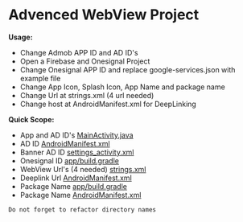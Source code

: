 # Advenced WebView Project

**Usage:**
- Change Admob APP ID and AD ID's
- Open a Firebase and Onesignal Project
- Change Onesignal APP ID and replace google-services.json with example file
- Change App Icon, Splash Icon, App Name and package name
- Change Url at strings.xml (4 url needed)
- Change host at AndroidManifest.xml for DeepLinking


**Quick Scope:**
- App and AD ID's [MainActivity.java](https://github.com/induiduel/webtemp/blob/3609d9f9d6b202016eb9259c64e2f7e39345fbcb/app/src/main/java/com/webdemo/activity/MainActivity.java#L134)
- AD ID [AndroidManifest.xml](https://github.com/induiduel/webtemp/blob/3609d9f9d6b202016eb9259c64e2f7e39345fbcb/app/src/main/AndroidManifest.xml#L47)
- Banner AD ID [settings_activity.xml](https://github.com/induiduel/webtemp/blob/a582f99f9dc8be7af4394057faa8b5a12ea188ea/app/src/main/res/layout/settings_activity.xml#L19)
- Onesignal ID [app/build.gradle](https://github.com/induiduel/webtemp/blob/3609d9f9d6b202016eb9259c64e2f7e39345fbcb/app/build.gradle#L35)
- WebView Url's (4 needed) [strings.xml](https://github.com/induiduel/webtemp/blob/3609d9f9d6b202016eb9259c64e2f7e39345fbcb/app/src/main/res/values/strings.xml#L10)
- Deeplink Url [AndroidManifest.xml](https://github.com/induiduel/webtemp/blob/3609d9f9d6b202016eb9259c64e2f7e39345fbcb/app/src/main/AndroidManifest.xml#L73)
- Package Name [app/build.gradle](https://github.com/induiduel/webtemp/blob/c98eb45fb5afaf6f90e5d22a1e2c68d5bfc648c7/app/build.gradle#L41)
- Package Name [AndroidManifest.xml](https://github.com/induiduel/webtemp/blob/c98eb45fb5afaf6f90e5d22a1e2c68d5bfc648c7/app/src/main/AndroidManifest.xml#L5)
```
Do not forget to refactor directory names
```
